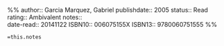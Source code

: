 %%
author:: Garcia Marquez, Gabriel
publishdate:: 2005
status:: Read
rating:: Ambivalent
notes::  
date-read:: 20141122
ISBN10:: 006075155X
ISBN13:: 9780060751555
%%

`=this.notes`